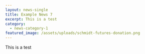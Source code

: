```yaml
---
layout: news-single
title: Example News 7
excerpt: This is a test
category:
  - news-category-1
featured_image: /assets/uploads/schmidt-futures-donation.png
---
```

This is a test